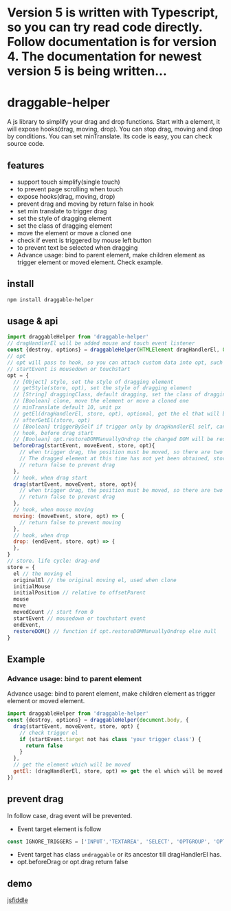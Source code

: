 # Version 5 is written with Typescript, so you can try read code directly. Follow documentation is for version 4. The documentation for newest version 5 is being written...

# draggable-helper
A js library to simplify your drag and drop functions. Start with a element, it will expose hooks(drag, moving, drop). You can stop drag, moving and drop by conditions. You can set minTranslate. Its code is easy, you can check source code.
## features
* support touch simplify(single touch)
* to prevent page scrolling when touch
* expose hooks(drag, moving, drop)
* prevent drag and moving by return false in hook
* set min translate to trigger drag
* set the style of dragging element
* set the class of dragging element
* move the element or move a cloned one
* check if event is triggered by mouse left button
* to prevent text be selected when dragging
* Advance usage: bind to parent element, make children element as trigger element or moved element. Check example.

## install
```sh
npm install draggable-helper
```
## usage & api
```js
import draggableHelper from 'draggable-helper'
// dragHandlerEl will be added mouse and touch event listener
const {destroy, options} = draggableHelper(HTMLElement dragHandlerEl, Object opt = {})
// opt
// opt will pass to hook, so you can attach custom data into opt, such the data of the element
// startEvent is mousedown or touchstart
opt = {
  // [Object] style, set the style of dragging element
  // getStyle(store, opt), set the style of dragging element
  // [String] draggingClass, default dragging, set the class of dragging element
  // [Boolean] clone, move the element or move a cloned one
  // minTranslate default 10, unit px
  // getEl(dragHandlerEl, store, opt), optional, get the el that will be moved. default is dragHandlerEl
  // afterGetEl(store, opt)
  // [Boolean] triggerBySelf if trigger only by dragHandlerEl self, can not be triggered by children
  // hook, before drag start
  // [Boolean] opt.restoreDOMManuallyOndrop the changed DOM will be restored automatically on drop. This disable it and pass restoreDOM function into store.
  beforeDrag(startEvent, moveEvent, store, opt){
    // when trigger drag, the position must be moved, so there are two event. startEvent also can be accessed by store.startEvent
    // The dragged element at this time has not yet been obtained, store.el is null. 此时要移动的元素还没有获得到, 即store.el是空.
    // return false to prevent drag
  },
  // hook, when drag start
  drag(startEvent, moveEvent, store, opt){
    // when trigger drag, the position must be moved, so there are two event. startEvent also can be accessed by store.startEvent
    // return false to prevent drag
  },
  // hook, when mouse moving
  moving: (moveEvent, store, opt) => {
    // return false to prevent moving
  },
  // hook, when drop
  drop: (endEvent, store, opt) => {
  },
}
// store. life cycle: drag-end
store = {
  el // the moving el
  originalEl // the original moving el, used when clone
  initialMouse
  initialPosition // relative to offsetParent
  mouse
  move
  movedCount // start from 0
  startEvent // mousedown or touchstart event
  endEvent,
  restoreDOM() // function if opt.restoreDOMManuallyOndrop else null
}
```
## Example
### Advance usage: bind to parent element
Advance usage: bind to parent element, make children element as trigger element or moved element.
```js
import draggableHelper from 'draggable-helper'
const {destroy, options} = draggableHelper(document.body, {
  drag(startEvent, moveEvent, store, opt) {
    // check trigger el
    if (startEvent.target not has class 'your trigger class') {
      return false
    }
  },
  // get the element which will be moved
  getEl: (dragHandlerEl, store, opt) => get the el which will be moved by `store.startEvent.target`
})
```
## prevent drag
In follow case, drag event will be prevented.
* Event target element is follow
```js
const IGNORE_TRIGGERS = ['INPUT','TEXTAREA', 'SELECT', 'OPTGROUP', 'OPTION']
```
* Event target has class `undraggable` or its ancestor till dragHandlerEl has.
* opt.beforeDrag or opt.drag return false

## demo
[jsfiddle](https://jsfiddle.net/phphe/t694kpua/19/)
